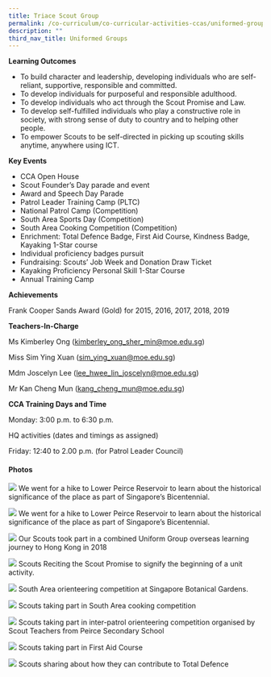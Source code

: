 ```yaml
---
title: Triace Scout Group
permalink: /co-curriculum/co-curricular-activities-ccas/uniformed-groups-scouts/
description: ""
third_nav_title: Uniformed Groups
---
```



**Learning Outcomes**

*   To build character and leadership, developing individuals who are self-reliant, supportive, responsible and committed.
*   To develop individuals for purposeful and responsible adulthood.
*   To develop individuals who act through the Scout Promise and Law.
*   To develop self-fulfilled individuals who play a constructive role in society, with strong sense of duty to country and to helping other people.
*   To empower Scouts to be self-directed in picking up scouting skills anytime, anywhere using ICT.

**Key Events**

*   CCA Open House
*   Scout Founder’s Day parade and event
*   Award and Speech Day Parade
*   Patrol Leader Training Camp (PLTC)
*   National Patrol Camp (Competition)
*   South Area Sports Day (Competition)
*   South Area Cooking Competition (Competition)
*   Enrichment: Total Defence Badge, First Aid Course, Kindness Badge, Kayaking 1-Star course
*   Individual proficiency badges pursuit
*   Fundraising: Scouts’ Job Week and Donation Draw Ticket
*   Kayaking Proficiency Personal Skill 1-Star Course
*   Annual Training Camp

**Achievements**

Frank Cooper Sands Award (Gold) for 2015, 2016, 2017, 2018, 2019

**Teachers-In-Charge**

Ms Kimberley Ong ([kimberley\_ong\_sher\_min@moe.edu.sg](http://kimberley_ong_sher_min@moe.edu.sg/))

Miss Sim Ying Xuan ([sim_ying_xuan@moe.edu.sg](mailto:sim_ying_xuan@moe.edu.sg)) 

Mdm Joscelyn Lee ([lee\_hwee\_lin\_joscelyn@moe.edu.sg](mailto:lee_hwee_lin_joscelyn@moe.edu.sg))

Mr Kan Cheng Mun ([kang\_cheng\_mun@moe.edu.sg](mailto:kang_cheng_mun@moe.edu.sg))

**CCA Training Days and Time**

Monday: 3:00 p.m. to 6:30 p.m.

HQ activities (dates and timings as assigned)

Friday: 12:40 to 2.00 p.m. (for Patrol Leader Council)

#### Photos

![](/images/Bicentennial-Scout-Trek.jpg)
We went for a hike to Lower Peirce Reservoir to learn about the historical significance of the place as part of Singapore’s Bicentennial.

![](/images/Chief-Commissioner-Award-Ceremony.jpg)
We went for a hike to Lower Peirce Reservoir to learn about the historical significance of the place as part of Singapore’s Bicentennial.

![](/images/Cooking-Competition.jpeg)
Our Scouts took part in a combined Uniform Group overseas learning journey to Hong Kong in 2018

![](/images/First-Aid-Course.jpeg)
Scouts Reciting the Scout Promise to signify the beginning of a unit activity.

![](/images/Hong-Kong-Trip.jpg)
South Area orienteering competition at Singapore Botanical Gardens.

![](/images/Orienteering-Competition.jpg)
Scouts taking part in South Area cooking competition

![](/images/Orienteering-in-Peirce.jpeg)
Scouts taking part in inter-patrol orienteering competition organised by Scout Teachers from Peirce Secondary School

![](/images/Scout-Promise.jpg)
Scouts taking part in First Aid Course

![](/images/Total-Defence.jpeg)
Scouts sharing about how they can contribute to Total Defence